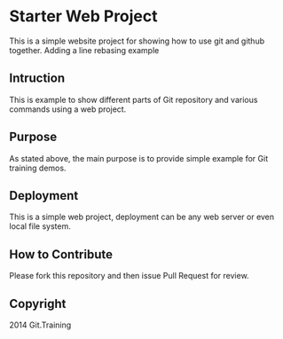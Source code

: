 # Starter Web Project
This is a simple website project for showing how to use git 
and github together. Adding a line rebasing example

## Intruction
This is example to show different parts of Git repository 
and various commands using a web project.

## Purpose

As stated above, the main purpose is to provide simple example
for Git training demos. 

## Deployment

This is a simple web project, deployment can be any web server or 
even local file system. 

## How to Contribute 

Please fork this repository and then issue Pull Request for review. 

## Copyright

2014 Git.Training